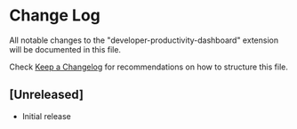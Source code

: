 # Change Log

All notable changes to the "developer-productivity-dashboard" extension will be documented in this file.

Check [Keep a Changelog](http://keepachangelog.com/) for recommendations on how to structure this file.

## [Unreleased]

- Initial release